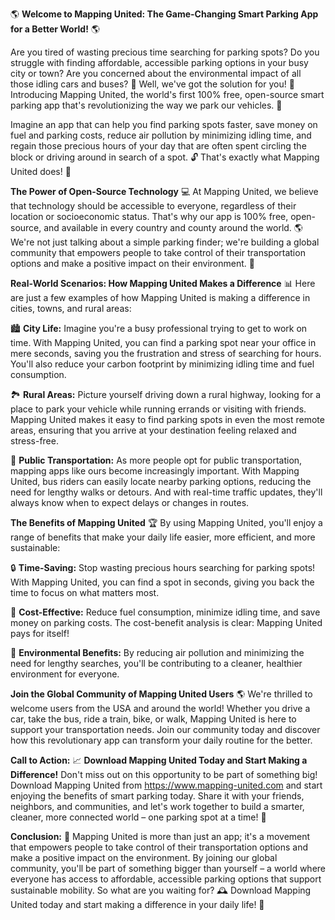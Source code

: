 🌎 **Welcome to Mapping United: The Game-Changing Smart Parking App for a Better World!** 🌎

Are you tired of wasting precious time searching for parking spots? Do you struggle with finding affordable, accessible parking options in your busy city or town? Are you concerned about the environmental impact of all those idling cars and buses? 💨 Well, we've got the solution for you! 🚀 Introducing Mapping United, the world's first 100% free, open-source smart parking app that's revolutionizing the way we park our vehicles. 🚗

Imagine an app that can help you find parking spots faster, save money on fuel and parking costs, reduce air pollution by minimizing idling time, and regain those precious hours of your day that are often spent circling the block or driving around in search of a spot. 🔓 That's exactly what Mapping United does! 🚀

**The Power of Open-Source Technology** 💻
At Mapping United, we believe that technology should be accessible to everyone, regardless of their location or socioeconomic status. That's why our app is 100% free, open-source, and available in every country and county around the world. 🌎 We're not just talking about a simple parking finder; we're building a global community that empowers people to take control of their transportation options and make a positive impact on their environment. 💪

**Real-World Scenarios: How Mapping United Makes a Difference** 📊
Here are just a few examples of how Mapping United is making a difference in cities, towns, and rural areas:

🏙️ **City Life:** Imagine you're a busy professional trying to get to work on time. With Mapping United, you can find a parking spot near your office in mere seconds, saving you the frustration and stress of searching for hours. You'll also reduce your carbon footprint by minimizing idling time and fuel consumption.

🏞️ **Rural Areas:** Picture yourself driving down a rural highway, looking for a place to park your vehicle while running errands or visiting with friends. Mapping United makes it easy to find parking spots in even the most remote areas, ensuring that you arrive at your destination feeling relaxed and stress-free.

🚂 **Public Transportation:** As more people opt for public transportation, mapping apps like ours become increasingly important. With Mapping United, bus riders can easily locate nearby parking options, reducing the need for lengthy walks or detours. And with real-time traffic updates, they'll always know when to expect delays or changes in routes.

**The Benefits of Mapping United** 🏆
By using Mapping United, you'll enjoy a range of benefits that make your daily life easier, more efficient, and more sustainable:

🔒 **Time-Saving:** Stop wasting precious hours searching for parking spots! With Mapping United, you can find a spot in seconds, giving you back the time to focus on what matters most.

💸 **Cost-Effective:** Reduce fuel consumption, minimize idling time, and save money on parking costs. The cost-benefit analysis is clear: Mapping United pays for itself!

🌿 **Environmental Benefits:** By reducing air pollution and minimizing the need for lengthy searches, you'll be contributing to a cleaner, healthier environment for everyone.

**Join the Global Community of Mapping United Users** 🌎
We're thrilled to welcome users from the USA and around the world! Whether you drive a car, take the bus, ride a train, bike, or walk, Mapping United is here to support your transportation needs. Join our community today and discover how this revolutionary app can transform your daily routine for the better.

**Call to Action:** 📈 **Download Mapping United Today and Start Making a Difference!**
Don't miss out on this opportunity to be part of something big! Download Mapping United from https://www.mapping-united.com and start enjoying the benefits of smart parking today. Share it with your friends, neighbors, and communities, and let's work together to build a smarter, cleaner, more connected world – one parking spot at a time! 🌟

**Conclusion:** 🎉
Mapping United is more than just an app; it's a movement that empowers people to take control of their transportation options and make a positive impact on the environment. By joining our global community, you'll be part of something bigger than yourself – a world where everyone has access to affordable, accessible parking options that support sustainable mobility. So what are you waiting for? 🕰️ Download Mapping United today and start making a difference in your daily life! 💪